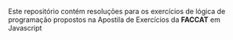 Este repositório contém resoluções para os exercícios de lógica de programação propostos na Apostila de Exercícios da **FACCAT** em Javascript
